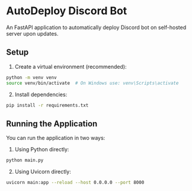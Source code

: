 # AutoDeploy Discord Bot

An FastAPI application to automatically deploy Discord bot on self-hosted server upon updates.

## Setup

1. Create a virtual environment (recommended):
```bash
python -m venv venv
source venv/bin/activate  # On Windows use: venv\Scripts\activate
```

2. Install dependencies:
```bash
pip install -r requirements.txt
```

## Running the Application

You can run the application in two ways:

1. Using Python directly:
```bash
python main.py
```

2. Using Uvicorn directly:
```bash
uvicorn main:app --reload --host 0.0.0.0 --port 8000
```